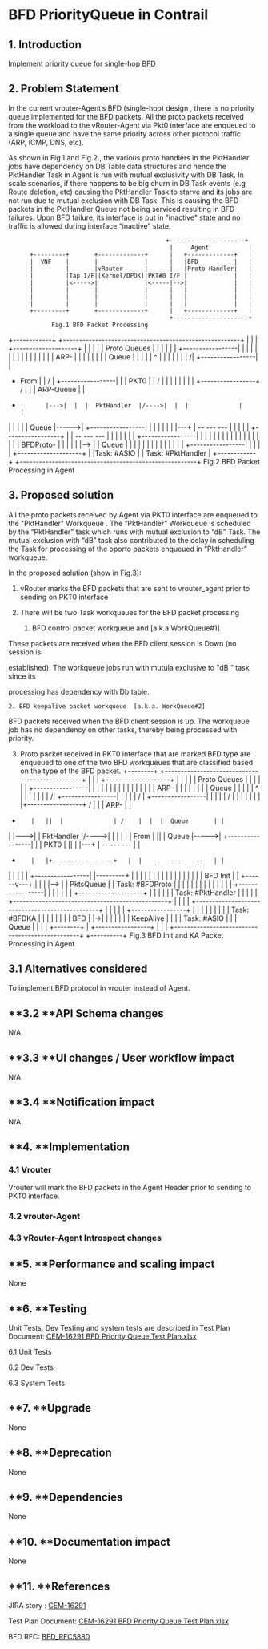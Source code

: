 # **BFD PriorityQueue in Contrail**

## **1.	Introduction**

Implement priority queue for single-hop BFD

## **2.	Problem Statement**

In the current vrouter-Agent’s BFD (single-hop) design , there is no priority queue implemented for the BFD packets. All the proto packets received from the workload to the vRouter-Agent via Pkt0 interface are enqueued to a single queue and have the same priority across other protocol traffic (ARP, ICMP, DNS, etc).

As shown in Fig.1 and Fig.2., the various proto handlers in the PktHandler jobs have dependency on DB Table data structures and hence the PktHandler Task in Agent is run with mutual exclusivity with DB Task. In scale scenarios, if there happens to be big churn in DB Task events (e.g Route deletion, etc) causing the PktHandler Task to starve and its jobs are not run due to mutual exclusion with DB Task.  This is causing the BFD packets in the PktHandler Queue not being serviced resulting in BFD failures. Upon BFD failure, its interface is put in "inactive" state and no traffic is allowed during interface “inactive” state.


                                                +---------------------+
                                                 |     Agent           |
          +---------+       +-------------+      |   +-------------+   |
          |  VNF    |       |             |      |   |BFD          |   |
          |         |       |vRouter      |      |   |Proto Handler|   |
          |         |Tap I/F|[Kernel/DPDK]|PKT#0 I/F |             |   |
          |         |<----->|             |<-----|-->|             |   |
          |         |       |             |      |   |             |   |
          |         |       |             |      |   |             |   |
          |         |       |             |      |   |             |   |
          +---------+       +-------------+      |   +-------------+   |
                                                 +---------------------+
                Fig.1 BFD Packet Processing

+------------+    +-------------------------------------------------------+
|            |    |                           +--------------------+      |
|            |    |                           |     Proto Queues   |      |
|            |    |                           |  +-----------------|      |
|            |    |                           |  |  |              |      |
|            |    |                           |  |  |  ARP-        |      |
|            |    |                           |  |  |  Queue       |      |
|            |    |                           ^  |  |              |      |
|            |    |                          /|  +-----------------|      |
+ From       |    |                         / |  +-----------------|      |
| PKT0       |    |                        /  |  |  |              |      |
|            |    |  +-----------------+  /   |  |  |  ARP-Queue   |      |
+            |--->|  |  |  PktHandler  |/---->|  |  |              |      |
|            |    |  |  |  Queue       |----->|  +-----------------|      |
|            |    |  |  |              |---+  |   --   ---   ---   |      |
|            |    |  +-----------------+   |  |   --   ---   ---   |      |
|            |    |                        |  |  +-----------------|      |
|            |    |                        |  |  |  |              |      |
|            |    |                        |  |  |  |  BFDProto-   |      |
|            |    |                        |-->  |  |  Queue       |      |
|            |    |                           |  |  |              |      |
|            |    |                           |  +-----------------|      |
|            |    |                           +--------------------+      |
|Task: #ASIO |    |                   Task: #PktHandler                   |
+------------+    +-------------------------------------------------------+
			Fig.2 BFD Packet Processing in Agent

## **3. 	Proposed solution**

All the proto packets received by Agent via PKT0 interface are enqueued to the "PktHandler" Workqueue . The “PktHandler” Workqueue is scheduled by the “PktHandler” task which runs with mutual exclusion to “dB” Task. The mutual exclusion with “dB” task also contributed to the delay in scheduling the Task for processing of the oporto packets enqueued in “PktHandler”  workqueue.

In the proposed solution (show in Fig.3):

1. vRouter marks the BFD packets that are sent to vrouter_agent prior to sending on PKT0 interface

2. There will be two Task workqueues for the BFD packet processing

    1. BFD control packet workqueue and [a.k.a WorkQueue#1]

These packets are received when the BFD client session is Down (no session is

established). The workqueue jobs run with mutula exclusive to "dB “ task since its

processing has dependency with Db table.

    2. BFD keepalive packet workqueue  [a.k.a. WorkQueue#2]

BFD packets received when the BFD client session is up. The workqueue job has no dependency on other tasks, thereby being processed with priority.

3. Proto packet received in PKT0 interface that are marked BFD type are enqueued to one of the two BFD workqueues that are classified based on the type of the BFD packet.
+--------+   +------------------------------------------------+
|        |   |                         +--------------------+ |
|        |   |                         |     Proto Queues   | |
|        |   |                         |  +-----------------| |
|        |   |                         |  |  |              | |
|        |   |                         |  |  |  ARP-        | |
|        |   |                         |  |  |  Queue       | |
|        |   |                         ^  |  |              | |
|        |   |                        /|  +-----------------| |
|        |   |                       / |  +-----------------| |
|        |   |                      /  |  |  |              | |
|        |   |+-----------------+  /   |  |  |  ARP-        | |
+        |   ||  |              | /    |  |  |  Queue       | |
|        |--->|  |  PktHandler  |/---->|  |  |              | |
| From   |   ||  |  Queue       |----->|  +-----------------| |
| PKT0   |   ||  |              |---+  |   --   ---   ---   | |
+        |   |+-----------------+   |  |   --   ---   ---   | |
|        |   |                      |  |  +-----------------| |---------+
|        |   |                      |  |  |  |              | |         |
|        |   |                      |  |  |  |  BFD Init    | |  +------v---+
|        |   |                      |-->  |  |  PktsQueue   | | Task: #BFDProto
|        |   |                         |  |  |              | |  |          |
|        |   |                         |  +-----------------| |  |          |
|        |   |                         +--------------------+ |  |          |
|        |   |                 Task: #PktHandler              |  |          |
|        |   +------------------------------------------------+  |          |
|        |   +------------------------------------------------+  |          |
|        |   |              +-----------------+               |  |          |
|        |   |              |  |              |  Task: #BFDKA |  |          |
|        |   |              |  |  BFD         |               |->|          |
|        |   |              |  |  KeepAlive   |               |  |          |
Task: #ASIO  |              |  |  Queue       |               |  |          |
+--------+   |              +-----------------+               |  |          |
             +------------------------------------------------+  +----------+
                       Fig.3 BFD Init and KA Packet Processing in Agent                        

## **3.1 Alternatives considered**

To implement BFD protocol in vrouter instead of Agent.

## **3.2 ****API Schema changes**

N/A

## **3.3 ****UI changes / User workflow impact**

N/A

## **3.4	****Notification impact**

N/A

## **4.	****Implementation**

### 4.1 Vrouter

Vrouter will mark the BFD packets in the Agent Header prior to sending to PKT0 interface.

### 4.2 vrouter-Agent

### 4.3 vRouter-Agent Introspect changes

## **5.	****Performance and scaling impact**

None

## **6.	****Testing**

Unit Tests, Dev Testing and system tests are described in Test Plan Document: [CEM-16291 BFD Priority Queue Test Plan.xlsx](https://drive.google.com/file/d/1UnS_HRRFuauoHJxUVQGx4J7DwLkb-y9J/view?usp=sharing)

6.1 Unit Tests

6.2 Dev Tests

6.3 System Tests

## **7.	****Upgrade**

None

## **8.	****Deprecation**

None

## **9.	****Dependencies**

None

## **10.	****Documentation impact**

None

## **11.	****References**

JIRA story : [CEM-16291](https://contrail-jws.atlassian.net/browse/CEM-16291)

Test Plan Document: [CEM-16291 BFD Priority Queue Test Plan.xlsx](https://drive.google.com/file/d/1UnS_HRRFuauoHJxUVQGx4J7DwLkb-y9J/view?usp=sharing)

BFD RFC: [BFD_RFC5880](https://tools.ietf.org/html/rfc5880)


